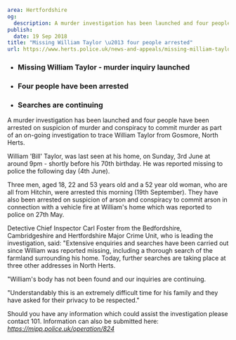 ```yaml
area: Hertfordshire
og:
  description: A murder investigation has been launched and four people have been arrested on suspicion of murder and conspiracy to commit murder as part of an on-going investigation to trace William Taylor from Gosmore, North Herts.
publish:
  date: 19 Sep 2018
title: "Missing William Taylor \u2013 four people arrested"
url: https://www.herts.police.uk/news-and-appeals/missing-milliam-taylor-four-people-arrested-1798g
```

* ### Missing William Taylor - murder inquiry launched

 * ### Four people have been arrested

 * ### Searches are continuing

A murder investigation has been launched and four people have been arrested on suspicion of murder and conspiracy to commit murder as part of an on-going investigation to trace William Taylor from Gosmore, North Herts.

William 'Bill' Taylor, was last seen at his home, on Sunday, 3rd June at around 9pm - shortly before his 70th birthday. He was reported missing to police the following day (4th June).

Three men, aged 18, 22 and 53 years old and a 52 year old woman, who are all from Hitchin, were arrested this morning (19th September). They have also been arrested on suspicion of arson and conspiracy to commit arson in connection with a vehicle fire at William's home which was reported to police on 27th May.

Detective Chief Inspector Carl Foster from the Bedfordshire, Cambridgeshire and Hertfordshire Major Crime Unit, who is leading the investigation, said: "Extensive enquiries and searches have been carried out since William was reported missing, including a thorough search of the farmland surrounding his home. Today, further searches are taking place at three other addresses in North Herts.

"William's body has not been found and our inquiries are continuing.

"Understandably this is an extremely difficult time for his family and they have asked for their privacy to be respected."

Should you have any information which could assist the investigation please contact 101. Information can also be submitted here: _https://mipp.police.uk/operation/824_
